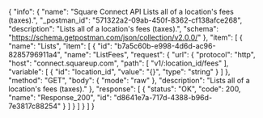{
  "info": {
    "name": "Square Connect API Lists all of a location's fees (taxes).",
    "_postman_id": "571322a2-09ab-450f-8362-cf138afce268",
    "description": "Lists all of a location's fees (taxes).",
    "schema": "https://schema.getpostman.com/json/collection/v2.0.0/"
  },
  "item": [
    {
      "name": "Lists",
      "item": [
        {
          "id": "b7a5c60b-e998-4d6d-ac96-8285796911a4",
          "name": "ListFees",
          "request": {
            "url": {
              "protocol": "http",
              "host": "connect.squareup.com",
              "path": [
                "v1/:location_id/fees"
              ],
              "variable": [
                {
                  "id": "location_id",
                  "value": "{}",
                  "type": "string"
                }
              ]
            },
            "method": "GET",
            "body": {
              "mode": "raw"
            },
            "description": "Lists all of a location's fees (taxes)."
          },
          "response": [
            {
              "status": "OK",
              "code": 200,
              "name": "Response_200",
              "id": "d8641e7a-717d-4388-b96d-7e3817c88254"
            }
          ]
        }
      ]
    }
  ]
}